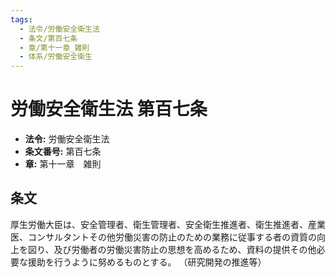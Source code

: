 ```yaml
---
tags:
  - 法令/労働安全衛生法
  - 条文/第百七条
  - 章/第十一章_雑則
  - 体系/労働安全衛生
---
```

# 労働安全衛生法 第百七条

- **法令:** 労働安全衛生法
- **条文番号:** 第百七条
- **章:** 第十一章　雑則

## 条文
厚生労働大臣は、安全管理者、衛生管理者、安全衛生推進者、衛生推進者、産業医、コンサルタントその他労働災害の防止のための業務に従事する者の資質の向上を図り、及び労働者の労働災害防止の思想を高めるため、資料の提供その他必要な援助を行うように努めるものとする。
（研究開発の推進等）

